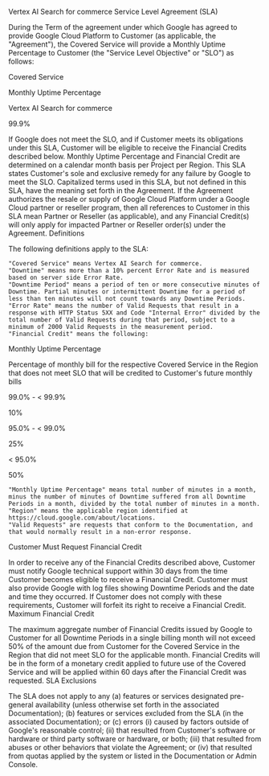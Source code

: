 Vertex AI Search for commerce Service Level Agreement (SLA)

During the Term of the agreement under which Google has agreed to provide Google Cloud Platform to Customer (as applicable, the "Agreement"), the Covered Service will provide a Monthly Uptime Percentage to Customer (the "Service Level Objective" or "SLO") as follows:

Covered Service
	

Monthly Uptime Percentage

Vertex AI Search for commerce
	

99.9%

If Google does not meet the SLO, and if Customer meets its obligations under this SLA, Customer will be eligible to receive the Financial Credits described below. Monthly Uptime Percentage and Financial Credit are determined on a calendar month basis per Project per Region. This SLA states Customer's sole and exclusive remedy for any failure by Google to meet the SLO. Capitalized terms used in this SLA, but not defined in this SLA, have the meaning set forth in the Agreement. If the Agreement authorizes the resale or supply of Google Cloud Platform under a Google Cloud partner or reseller program, then all references to Customer in this SLA mean Partner or Reseller (as applicable), and any Financial Credit(s) will only apply for impacted Partner or Reseller order(s) under the Agreement.
Definitions

The following definitions apply to the SLA:

    "Covered Service" means Vertex AI Search for commerce.
    "Downtime" means more than a 10% percent Error Rate and is measured based on server side Error Rate.
    "Downtime Period" means a period of ten or more consecutive minutes of Downtime. Partial minutes or intermittent Downtime for a period of less than ten minutes will not count towards any Downtime Periods.
    "Error Rate" means the number of Valid Requests that result in a response with HTTP Status 5XX and Code "Internal Error" divided by the total number of Valid Requests during that period, subject to a minimum of 2000 Valid Requests in the measurement period.
    "Financial Credit" means the following:

Monthly Uptime Percentage
	

Percentage of monthly bill for the respective Covered Service in the Region that does not meet SLO that will be credited to Customer's future monthly bills

99.0% - < 99.9%
	

10%

95.0% - < 99.0%
	

25%

< 95.0%
	

50%

    "Monthly Uptime Percentage" means total number of minutes in a month, minus the number of minutes of Downtime suffered from all Downtime Periods in a month, divided by the total number of minutes in a month.
    "Region" means the applicable region identified at https://cloud.google.com/about/locations.
    "Valid Requests" are requests that conform to the Documentation, and that would normally result in a non-error response.

Customer Must Request Financial Credit

In order to receive any of the Financial Credits described above, Customer must notify Google technical support within 30 days from the time Customer becomes eligible to receive a Financial Credit. Customer must also provide Google with log files showing Downtime Periods and the date and time they occurred. If Customer does not comply with these requirements, Customer will forfeit its right to receive a Financial Credit.
Maximum Financial Credit

The maximum aggregate number of Financial Credits issued by Google to Customer for all Downtime Periods in a single billing month will not exceed 50% of the amount due from Customer for the Covered Service in the Region that did not meet SLO for the applicable month. Financial Credits will be in the form of a monetary credit applied to future use of the Covered Service and will be applied within 60 days after the Financial Credit was requested.
SLA Exclusions

The SLA does not apply to any (a) features or services designated pre-general availability (unless otherwise set forth in the associated Documentation); (b) features or services excluded from the SLA (in the associated Documentation); or (c) errors (i) caused by factors outside of Google's reasonable control; (ii) that resulted from Customer's software or hardware or third party software or hardware, or both; (iii) that resulted from abuses or other behaviors that violate the Agreement; or (iv) that resulted from quotas applied by the system or listed in the Documentation or Admin Console.